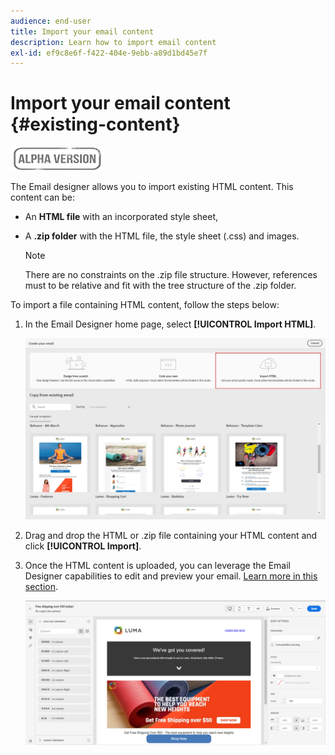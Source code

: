 ```yaml
---
audience: end-user
title: Import your email content
description: Learn how to import email content
exl-id: ef9c8e6f-f422-404e-9ebb-a89d1bd45e7f
---
```

# Import your email content {#existing-content}

![](../assets/do-not-localize/badge.png)

The Email designer allows you to import existing HTML content. This content can be:

* An **HTML file** with an incorporated style sheet,
* A **.zip folder** with the HTML file, the style sheet (.css) and images.

    >[!NOTE]
    >
    >There are no constraints on the .zip file structure. However, references must to be relative and fit with the tree structure of the .zip folder.

To import a file containing HTML content, follow the steps below:

1. In the Email Designer home page, select **[!UICONTROL Import HTML]**.

    ![](assets/import-html_2.png)

1. Drag and drop the HTML or .zip file containing your HTML content and click **[!UICONTROL Import]**.

1. Once the HTML content is uploaded, you can leverage the Email Designer capabilities to edit and preview your email. [Learn more in this section](create-email-content.md).

    ![](assets/html-imported.png)